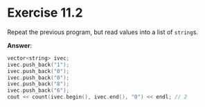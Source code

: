 # Exercise 11.2

Repeat the previous program, but read values into a list of `string`s.

**Answer**:

```cpp
vector<string> ivec;
ivec.push_back("1");
ivec.push_back("0");
ivec.push_back("0");
ivec.push_back("8");
ivec.push_back("6");
cout << count(ivec.begin(), ivec.end(), "0") << endl; // 2
```